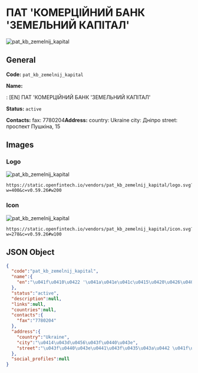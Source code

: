 
# ПАТ 'КОМЕРЦІЙНИЙ БАНК 'ЗЕМЕЛЬНИЙ КАПІТАЛ' 
![pat_kb_zemelnij_kapital](https://static.openfintech.io/vendors/pat_kb_zemelnij_kapital/logo.svg?w=400&c=v0.59.26#w200)  

## General 
 
**Code:** `pat_kb_zemelnij_kapital` 
 
**Name:** 
 
:	[EN] ПАТ 'КОМЕРЦІЙНИЙ БАНК 'ЗЕМЕЛЬНИЙ КАПІТАЛ' 
 
**Status:** `active` 
 
**Contacts:** 
fax: 7780204**Address:** 
country: Ukraine 
city: Дніпро 
street: проспект Пушкіна, 15 

## Images 

### Logo 
 
![pat_kb_zemelnij_kapital](https://static.openfintech.io/vendors/pat_kb_zemelnij_kapital/logo.svg?w=400&c=v0.59.26#w200)  

```
https://static.openfintech.io/vendors/pat_kb_zemelnij_kapital/logo.svg?w=400&c=v0.59.26#w200
```  

### Icon 
 
![pat_kb_zemelnij_kapital](https://static.openfintech.io/vendors/pat_kb_zemelnij_kapital/icon.svg?w=278&c=v0.59.26#w100)  

```
https://static.openfintech.io/vendors/pat_kb_zemelnij_kapital/icon.svg?w=278&c=v0.59.26#w100
```  

## JSON Object 

```json
{
  "code":"pat_kb_zemelnij_kapital",
  "name":{
    "en":"\u041f\u0410\u0422 '\u041a\u041e\u041c\u0415\u0420\u0426\u0406\u0419\u041d\u0418\u0419 \u0411\u0410\u041d\u041a '\u0417\u0415\u041c\u0415\u041b\u042c\u041d\u0418\u0419 \u041a\u0410\u041f\u0406\u0422\u0410\u041b'"
  },
  "status":"active",
  "description":null,
  "links":null,
  "countries":null,
  "contacts":{
    "fax":"7780204"
  },
  "address":{
    "country":"Ukraine",
    "city":"\u0414\u043d\u0456\u043f\u0440\u043e",
    "street":"\u043f\u0440\u043e\u0441\u043f\u0435\u043a\u0442 \u041f\u0443\u0448\u043a\u0456\u043d\u0430, 15"
  },
  "social_profiles":null
}
```  
